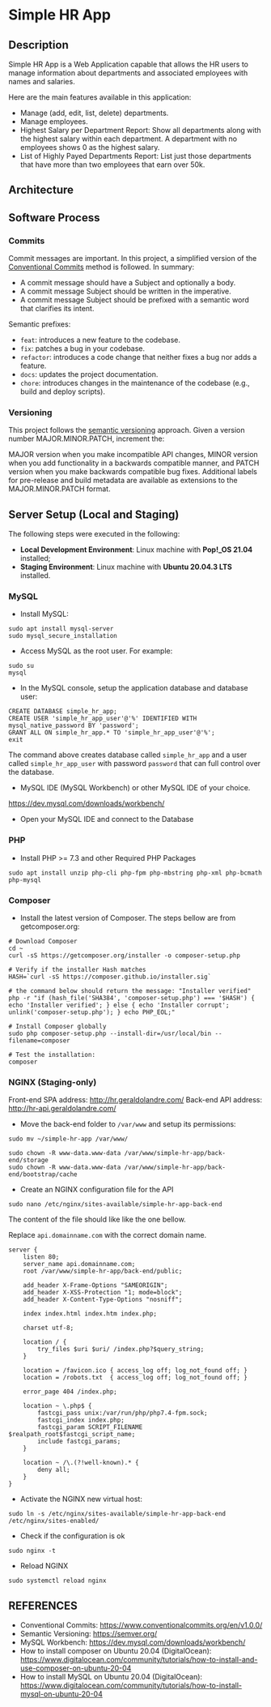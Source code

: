 # Simple HR App

## Description

Simple HR App is a Web Application capable that allows the HR users to manage information about departments and associated employees with names and salaries.

Here are the main features available in this application:

- Manage (add, edit, list, delete) departments.
- Manage employees.
- Highest Salary per Department Report: Show all departments along with the highest salary within each department. A department with no employees shows 0 as the highest salary.
- List of Highly Payed Departments Report: List just those departments that have more than two employees that earn over 50k.

## Architecture

## Software Process

### Commits

Commit messages are important. In this project, a simplified version of the [Conventional Commits](https://www.conventionalcommits.org/en/v1.0.0/) method is followed. In summary:

- A commit message should have a Subject and optionally a body.
- A commit message Subject should be written in the imperative.
- A commit message Subject should be prefixed with a semantic word that clarifies its intent.

Semantic prefixes:

- `feat`: introduces a new feature to the codebase.
- `fix`: patches a bug in your codebase.
- `refactor`: introduces a code change that neither fixes a bug nor adds a feature.
- `docs`: updates the project documentation.
- `chore`: introduces changes in the maintenance of the codebase (e.g., build and deploy scripts).

### Versioning

This project follows the [semantic versioning](https://semver.org/) approach.
Given a version number MAJOR.MINOR.PATCH, increment the:

MAJOR version when you make incompatible API changes,
MINOR version when you add functionality in a backwards compatible manner, and
PATCH version when you make backwards compatible bug fixes.
Additional labels for pre-release and build metadata are available as extensions to the MAJOR.MINOR.PATCH format.

## Server Setup (Local and Staging)

The following steps were executed in the following:

- **Local Development Environment**: Linux machine with **Pop!\_OS 21.04** installed;
- **Staging Environment**: Linux machine with **Ubuntu 20.04.3 LTS** installed.

### MySQL

- Install MySQL:

```
sudo apt install mysql-server
sudo mysql_secure_installation
```

- Access MySQL as the root user. For example:

```
sudo su
mysql
```

- In the MySQL console, setup the application database and database user:

```
CREATE DATABASE simple_hr_app;
CREATE USER 'simple_hr_app_user'@'%' IDENTIFIED WITH mysql_native_password BY 'password';
GRANT ALL ON simple_hr_app.* TO 'simple_hr_app_user'@'%';
exit
```

The command above creates database called `simple_hr_app` and a user called `simple_hr_app_user` with password `password` that can full control over the database.

- MySQL IDE (MySQL Workbench) or other MySQL IDE of your choice.

https://dev.mysql.com/downloads/workbench/

- Open your MySQL IDE and connect to the Database

### PHP

- Install PHP >= 7.3 and other Required PHP Packages

```
sudo apt install unzip php-cli php-fpm php-mbstring php-xml php-bcmath php-mysql
```

### Composer

- Install the latest version of Composer. The steps bellow are from getcomposer.org:

```
# Download Composer
cd ~
curl -sS https://getcomposer.org/installer -o composer-setup.php

# Verify if the installer Hash matches
HASH=`curl -sS https://composer.github.io/installer.sig`

# the command below should return the message: "Installer verified"
php -r "if (hash_file('SHA384', 'composer-setup.php') === '$HASH') { echo 'Installer verified'; } else { echo 'Installer corrupt'; unlink('composer-setup.php'); } echo PHP_EOL;"

# Install Composer globally
sudo php composer-setup.php --install-dir=/usr/local/bin --filename=composer

# Test the installation:
composer
```

### NGINX (Staging-only)

Front-end SPA address: http://hr.geraldolandre.com/
Back-end API address: http://hr-api.geraldolandre.com/

- Move the back-end folder to `/var/www` and setup its permissions:

```
sudo mv ~/simple-hr-app /var/www/

sudo chown -R www-data.www-data /var/www/simple-hr-app/back-end/storage
sudo chown -R www-data.www-data /var/www/simple-hr-app/back-end/bootstrap/cache
```

- Create an NGINX configuration file for the API

```
sudo nano /etc/nginx/sites-available/simple-hr-app-back-end
```

The content of the file should like like the one bellow.

Replace `api.domainname.com` with the correct domain name.

```
server {
    listen 80;
    server_name api.domainname.com;
    root /var/www/simple-hr-app/back-end/public;

    add_header X-Frame-Options "SAMEORIGIN";
    add_header X-XSS-Protection "1; mode=block";
    add_header X-Content-Type-Options "nosniff";

    index index.html index.htm index.php;

    charset utf-8;

    location / {
        try_files $uri $uri/ /index.php?$query_string;
    }

    location = /favicon.ico { access_log off; log_not_found off; }
    location = /robots.txt  { access_log off; log_not_found off; }

    error_page 404 /index.php;

    location ~ \.php$ {
        fastcgi_pass unix:/var/run/php/php7.4-fpm.sock;
        fastcgi_index index.php;
        fastcgi_param SCRIPT_FILENAME $realpath_root$fastcgi_script_name;
        include fastcgi_params;
    }

    location ~ /\.(?!well-known).* {
        deny all;
    }
}
```

- Activate the NGINX new virtual host:

```
sudo ln -s /etc/nginx/sites-available/simple-hr-app-back-end /etc/nginx/sites-enabled/
```

- Check if the configuration is ok

```
sudo nginx -t
```

- Reload NGINX

```
sudo systemctl reload nginx
```

## REFERENCES

- Conventional Commits: https://www.conventionalcommits.org/en/v1.0.0/
- Semantic Versioning: https://semver.org/
- MySQL Workbench: https://dev.mysql.com/downloads/workbench/
- How to install composer on Ubuntu 20.04 (DigitalOcean): https://www.digitalocean.com/community/tutorials/how-to-install-and-use-composer-on-ubuntu-20-04
- How to install MySQL on Ubuntu 20.04 (DigitalOcean): https://www.digitalocean.com/community/tutorials/how-to-install-mysql-on-ubuntu-20-04

